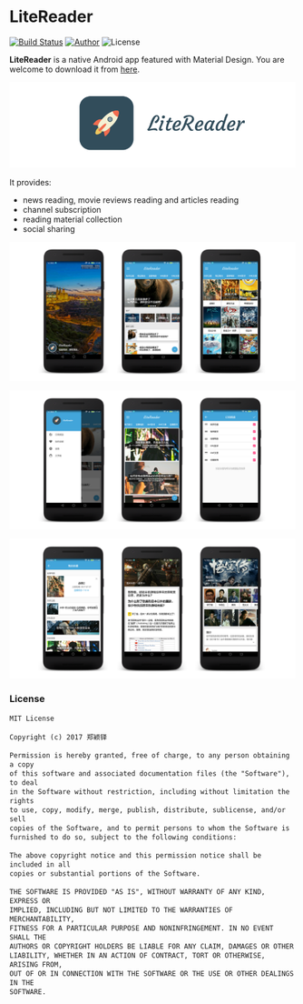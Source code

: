 # LiteReader

[![Build Status](https://travis-ci.org/Mindjet/LiteReader.svg?branch=master)](https://travis-ci.org/Mindjet/LiteReader)
[![Author](https://img.shields.io/badge/author-mindjet-yellow.svg)](https://mindjet.github.io)
![License](https://img.shields.io/badge/license-MIT-blue.svg)

**LiteReader** is a native Android app featured with Material Design. You are welcome to download it from [here](https://www.pgyer.com/FQ75).

![](art/github-icon.png)

It provides:

* news reading, movie reviews reading and articles reading
* channel subscription
* reading material collection
* social sharing

![](art/github-display-1.png)

![](art/github-display-2.png)

![](art/github-display-3.png)


### License
```
MIT License

Copyright (c) 2017 郑颖铎

Permission is hereby granted, free of charge, to any person obtaining a copy
of this software and associated documentation files (the "Software"), to deal
in the Software without restriction, including without limitation the rights
to use, copy, modify, merge, publish, distribute, sublicense, and/or sell
copies of the Software, and to permit persons to whom the Software is
furnished to do so, subject to the following conditions:

The above copyright notice and this permission notice shall be included in all
copies or substantial portions of the Software.

THE SOFTWARE IS PROVIDED "AS IS", WITHOUT WARRANTY OF ANY KIND, EXPRESS OR
IMPLIED, INCLUDING BUT NOT LIMITED TO THE WARRANTIES OF MERCHANTABILITY,
FITNESS FOR A PARTICULAR PURPOSE AND NONINFRINGEMENT. IN NO EVENT SHALL THE
AUTHORS OR COPYRIGHT HOLDERS BE LIABLE FOR ANY CLAIM, DAMAGES OR OTHER
LIABILITY, WHETHER IN AN ACTION OF CONTRACT, TORT OR OTHERWISE, ARISING FROM,
OUT OF OR IN CONNECTION WITH THE SOFTWARE OR THE USE OR OTHER DEALINGS IN THE
SOFTWARE.
```


